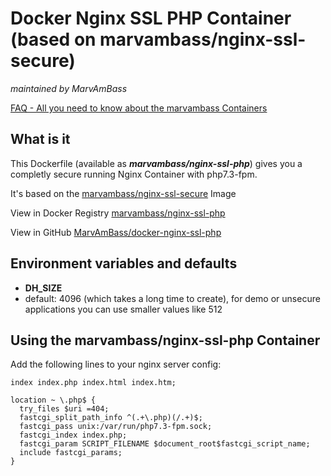 # Docker Nginx SSL PHP Container (based on marvambass/nginx-ssl-secure)
_maintained by MarvAmBass_

[FAQ - All you need to know about the marvambass Containers](https://marvin.im/docker-faq-all-you-need-to-know-about-the-marvambass-containers/)

## What is it

This Dockerfile (available as ___marvambass/nginx-ssl-php___) gives you a completly secure running Nginx Container with php7.3-fpm.

It's based on the [marvambass/nginx-ssl-secure](https://registry.hub.docker.com/u/marvambass/nginx-ssl-secure/) Image

View in Docker Registry [marvambass/nginx-ssl-php](https://registry.hub.docker.com/u/marvambass/nginx-ssl-php/)

View in GitHub [MarvAmBass/docker-nginx-ssl-php](https://github.com/MarvAmBass/docker-nginx-ssl-php)

## Environment variables and defaults

* __DH\_SIZE__
 * default: 4096 (which takes a long time to create), for demo or unsecure applications you can use smaller values like 512

## Using the marvambass/nginx-ssl-php Container

Add the following lines to your nginx server config:

    index index.php index.html index.htm;

    location ~ \.php$ {
      try_files $uri =404;
      fastcgi_split_path_info ^(.+\.php)(/.+)$;
      fastcgi_pass unix:/var/run/php7.3-fpm.sock;
      fastcgi_index index.php;
      fastcgi_param SCRIPT_FILENAME $document_root$fastcgi_script_name;
      include fastcgi_params;
    }

